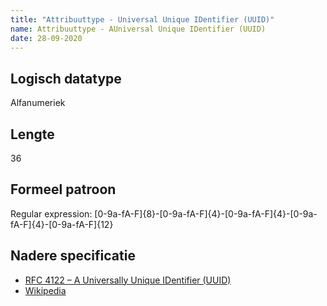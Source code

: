 ```yaml
---
title: "Attribuuttype - Universal Unique IDentifier (UUID)"
name: Attribuuttype - AUniversal Unique IDentifier (UUID)
date: 28-09-2020
---
```


## Logisch datatype
Alfanumeriek

## Lengte
36

## Formeel patroon
Regular expression: [0-9a-fA-F]{8}\-[0-9a-fA-F]{4}\-[0-9a-fA-F]{4}\-[0-9a-fA-F]{4}\-[0-9a-fA-F]{12}

## Nadere specificatie
- [RFC 4122 – A Universally Unique IDentifier (UUID)](https://tools.ietf.org/html/rfc4122)
- [Wikipedia](https://en.wikipedia.org/wiki/Universally_unique_identifier)
